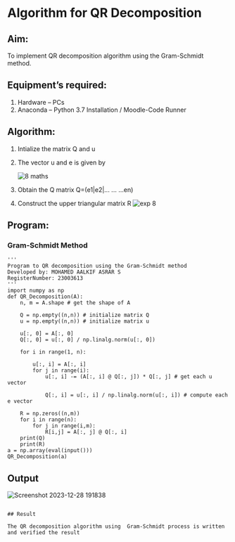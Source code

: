 # Algorithm for QR Decomposition
## Aim:
To implement QR decomposition algorithm using the Gram-Schmidt method.
## Equipment’s required:
1.	Hardware – PCs
2.	Anaconda – Python 3.7 Installation / Moodle-Code Runner
## Algorithm:
1.	Intialize the matrix Q and u
2.	The vector u and e is given by

    ![8 maths](https://github.com/MOHAMEDAAKIFASRAR/QRdecomposition/assets/148514683/4e82fb84-0417-4e09-a693-6355fa6a0ebe)


    

    

3.	Obtain the Q matrix Q=(e1|e2|... ... ...en) 
    
4.	Construct the upper triangular matrix R
    ![exp 8](https://github.com/MOHAMEDAAKIFASRAR/QRdecomposition/assets/148514683/29a30d8f-f3f1-428d-b067-33756bd758b6)




## Program:

### Gram-Schmidt Method
```
''' 
Program to QR decomposition using the Gram-Schmidt method
Developed by: MOHAMED AALKIF ASRAR S
RegisterNumber: 23003613
'''
import numpy as np
def QR_Decomposition(A):
    n, m = A.shape # get the shape of A
    
    Q = np.empty((n,n)) # initialize matrix Q
    u = np.empty((n,n)) # initialize matrix u
    
    u[:, 0] = A[:, 0]
    Q[:, 0] = u[:, 0] / np.linalg.norm(u[:, 0])
    
    for i in range(1, n):
        
        u[:, i] = A[:, i]
        for j in range(i):
            u[:, i] -= (A[:, i] @ Q[:, j]) * Q[:, j] # get each u vector
            
            Q[:, i] = u[:, i] / np.linalg.norm(u[:, i]) # compute each e vector
            
    R = np.zeros((n,m))
    for i in range(n):
        for j in range(i,m):
            R[i,j] = A[:, j] @ Q[:, i]
    print(Q)
    print(R)
a = np.array(eval(input()))
QR_Decomposition(a)

```

## Output
![Screenshot 2023-12-28 191838](https://github.com/MOHAMEDAAKIFASRAR/QRdecomposition/assets/148514683/76b78517-5af9-4288-ac53-34200ff40078)


```

## Result

The QR decomposition algorithm using  Gram-Schmidt process is written and verified the result
